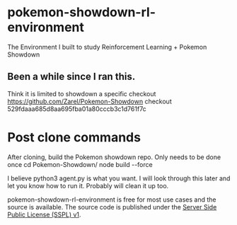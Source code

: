 # pokemon-showdown-rl-environment
The Environment I built to study Reinforcement Learning + Pokemon Showdown

## Been a while since I ran this.
Think it is limited to showdown a specific checkout
https://github.com/Zarel/Pokemon-Showdown
checkout 529fdaaa685d8aa695fba01a80cccb3c1d761f7c

# Post clone commands
After cloning, build the Pokemon showdown repo. Only needs to be done once
cd Pokemon-Showdown/
node build --force

I believe python3 agent.py is what you want.
I will look through this later and let you know how to run it. Probably will clean it up too.

  pokemon-showdown-rl-environment is free for most use cases and the source is available. The source code is published
  under the [Server Side Public License (SSPL) v1](LICENSE.txt).
